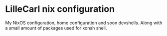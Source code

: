 # LilleCarl nix configuration
My NixOS configuration, home configuration and soon devshells. Along with a small amount of packages used for xonsh shell.
